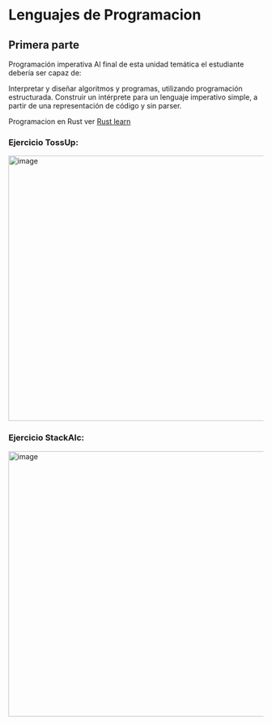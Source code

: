 # Lenguajes de Programacion

## Primera parte

Programación imperativa
Al final de esta unidad temática el estudiante debería ser capaz de:

Interpretar y diseñar algoritmos y programas, utilizando programación estructurada.
Construir un intérprete para un lenguaje imperativo simple, a partir de una representación de código y sin parser.

Programacion en Rust ver [Rust learn](https://www.rust-lang.org/learn)

### Ejercicio TossUp:
<img width="524" alt="image" src="https://user-images.githubusercontent.com/53955407/185727997-a68ff7ee-62d1-44df-a1c1-c6609d8d975a.png">


### Ejercicio StackAlc:
<img width="524" alt="image" src="https://user-images.githubusercontent.com/53955407/185727965-bf5f9da1-78a9-4e5c-96d4-0ace8374c854.png">

  
